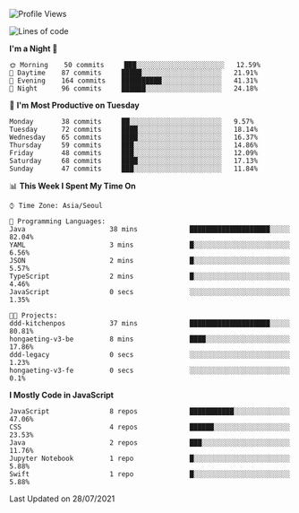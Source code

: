 <!--START_SECTION:waka-->
![Profile Views](http://img.shields.io/badge/Profile%20Views-0-blue)

![Lines of code](https://img.shields.io/badge/From%20Hello%20World%20I%27ve%20Written-92525%20lines%20of%20code-blue)

**I'm a Night 🦉** 

```text
🌞 Morning    50 commits     ███░░░░░░░░░░░░░░░░░░░░░░   12.59% 
🌆 Daytime    87 commits     █████░░░░░░░░░░░░░░░░░░░░   21.91% 
🌃 Evening    164 commits    ██████████░░░░░░░░░░░░░░░   41.31% 
🌙 Night      96 commits     ██████░░░░░░░░░░░░░░░░░░░   24.18%

```
📅 **I'm Most Productive on Tuesday** 

```text
Monday       38 commits     ██░░░░░░░░░░░░░░░░░░░░░░░   9.57% 
Tuesday      72 commits     ████░░░░░░░░░░░░░░░░░░░░░   18.14% 
Wednesday    65 commits     ████░░░░░░░░░░░░░░░░░░░░░   16.37% 
Thursday     59 commits     ███░░░░░░░░░░░░░░░░░░░░░░   14.86% 
Friday       48 commits     ███░░░░░░░░░░░░░░░░░░░░░░   12.09% 
Saturday     68 commits     ████░░░░░░░░░░░░░░░░░░░░░   17.13% 
Sunday       47 commits     ███░░░░░░░░░░░░░░░░░░░░░░   11.84%

```


📊 **This Week I Spent My Time On** 

```text
⌚︎ Time Zone: Asia/Seoul

💬 Programming Languages: 
Java                     38 mins             ████████████████████░░░░░   82.04% 
YAML                     3 mins              █░░░░░░░░░░░░░░░░░░░░░░░░   6.56% 
JSON                     2 mins              █░░░░░░░░░░░░░░░░░░░░░░░░   5.57% 
TypeScript               2 mins              █░░░░░░░░░░░░░░░░░░░░░░░░   4.46% 
JavaScript               0 secs              ░░░░░░░░░░░░░░░░░░░░░░░░░   1.35%

🐱‍💻 Projects: 
ddd-kitchenpos           37 mins             ████████████████████░░░░░   80.81% 
hongaeting-v3-be         8 mins              ████░░░░░░░░░░░░░░░░░░░░░   17.86% 
ddd-legacy               0 secs              ░░░░░░░░░░░░░░░░░░░░░░░░░   1.23% 
hongaeting-v3-fe         0 secs              ░░░░░░░░░░░░░░░░░░░░░░░░░   0.1%

```

**I Mostly Code in JavaScript** 

```text
JavaScript               8 repos             ███████████░░░░░░░░░░░░░░   47.06% 
CSS                      4 repos             ██████░░░░░░░░░░░░░░░░░░░   23.53% 
Java                     2 repos             ███░░░░░░░░░░░░░░░░░░░░░░   11.76% 
Jupyter Notebook         1 repo              █░░░░░░░░░░░░░░░░░░░░░░░░   5.88% 
Swift                    1 repo              █░░░░░░░░░░░░░░░░░░░░░░░░   5.88%

```



 Last Updated on 28/07/2021
<!--END_SECTION:waka-->
